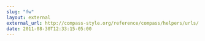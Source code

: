 ```yaml
---
slug: "fw"
layout: external
external_url: http://compass-style.org/reference/compass/helpers/urls/
date: 2011-08-30T12:33:15-05:00
---
```

